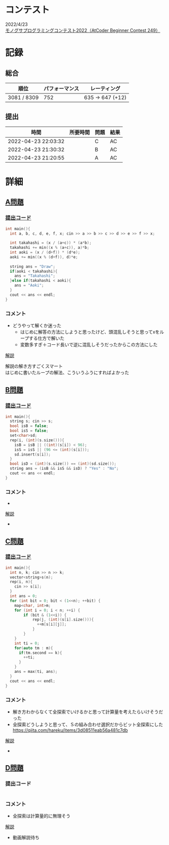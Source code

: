 # コンテスト
2022/4/23<br>
[モノグサプログラミングコンテスト2022（AtCoder Beginner Contest 249）](https://atcoder.jp/contests/abc249)

# 記録
## 総合
|  順位  |  パフォーマンス  | レーティング |
| ---- | ---- | ---- |
| 3081 / 8309 | 752 | 635 → 647 (+12) |

## 提出
|  時間  |  所要時間  |  問題  | 結果 |
| ---- | ---- | ---- | ---- |
| 2022-04-23 22:03:32 |  | C | AC |
| 2022-04-23 21:30:32 |  | B | AC |
| 2022-04-23 21:20:55 |  | A | AC |


# 詳細
## [A問題](https://atcoder.jp/contests/abc249/tasks/abc249_a)
### [提出コード](https://atcoder.jp/contests/abc249/submissions/31186402)
```c++
int main(){
  int a, b, c, d, e, f, x; cin >> a >> b >> c >> d >> e >> f >> x;
 
  int takahashi = (x / (a+c)) * (a*b);
  takahashi += min((x % (a+c)), a)*b;
  int aoki = (x / (d+f)) * (d*e);
  aoki += min((x % (d+f)), d)*e;
 
  string ans = "Draw";
  if(aoki < takahashi){
    ans = "Takahashi";
  }else if(takahashi < aoki){
    ans = "Aoki";
  }
  cout << ans << endl;
}
```

### コメント

* どうやって解くか迷った
    * はじめに解答の方法にしようと思ったけど、頭混乱しそうと思ってxをループする仕方で解いた
    * 変数多すぎ＋コード長いで逆に混乱しそうだったからこの方法にした

[解説](https://atcoder.jp/contests/abc249/editorial/3785)

解説の解き方すごくスマート<br>
はじめに書いたループの解法、こういうふうにすればよかった


## [B問題](https://atcoder.jp/contests/abc249/tasks/abc249_b)
### [提出コード](https://atcoder.jp/contests/abc249/submissions/31191269)
```c++
int main(){
  string s; cin >> s;
  bool isB = false;
  bool isS = false;
  set<char>sd;
  rep(i, (int)(s.size())){
    isB = isB || ((int)(s[i]) < 96);
    isS = isS || (96 <= (int)(s[i]));
    sd.insert(s[i]);
  }
  bool isD = (int)(s.size()) == (int)(sd.size());
  string ans = (isB && isS && isD) ? "Yes" : "No";
  cout << ans << endl;
}
```

### コメント

* 

[解説](https://atcoder.jp/contests/abc249/editorial/3838)

* 


## [C問題](https://atcoder.jp/contests/abc249/tasks/abc249_c)
### [提出コード](https://atcoder.jp/contests/abc249/submissions/31201102)

```c++
int main(){
  int n, k; cin >> n >> k;
  vector<string>s(n);
  rep(i, n){
    cin >> s[i];
  }
  int ans = 0;
  for (int bit = 0; bit < (1<<n); ++bit) {
    map<char, int>m;
    for (int i = 0; i < n; ++i) {
        if (bit & (1<<i)) { 
            rep(j, (int)(s[i].size())){
              ++m[s[i][j]];
            }
        }
    }
    int ti = 0;
    for(auto tm : m){
      if(tm.second == k){
        ++ti;
      }
    }
    ans = max(ti, ans);
  }
  cout << ans << endl;
}
```

### コメント
* 解き方わからなくて全探索でいけるかと思って計算量を考えたらいけそうだった
* 全探索どうしようと思って、Ｓの組み合わせ選択だからビット全探索にした<br>
https://qiita.com/hareku/items/3d08511eab56a481c7db

[解説](https://atcoder.jp/contests/abc249/editorial/3839)

* 


## [D問題](https://atcoder.jp/contests/abc249/tasks/abc249_d)
### 提出コード

```c++

```

### コメント
* 全探索は計算量的に無理そう

[解説](https://atcoder.jp/contests/abc249/editorial/3786)
* 動画解説待ち

